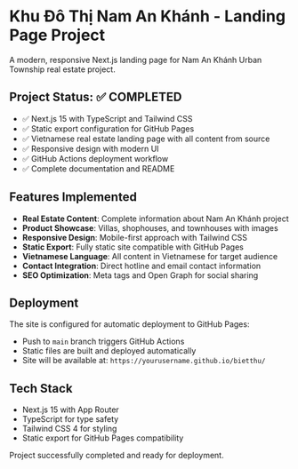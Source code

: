 # Khu Đô Thị Nam An Khánh - Landing Page Project

A modern, responsive Next.js landing page for Nam An Khánh Urban Township real estate project.

## Project Status: ✅ COMPLETED

- ✅ Next.js 15 with TypeScript and Tailwind CSS
- ✅ Static export configuration for GitHub Pages
- ✅ Vietnamese real estate landing page with all content from source
- ✅ Responsive design with modern UI
- ✅ GitHub Actions deployment workflow
- ✅ Complete documentation and README

## Features Implemented

- **Real Estate Content**: Complete information about Nam An Khánh project
- **Product Showcase**: Villas, shophouses, and townhouses with images
- **Responsive Design**: Mobile-first approach with Tailwind CSS
- **Static Export**: Fully static site compatible with GitHub Pages
- **Vietnamese Language**: All content in Vietnamese for target audience
- **Contact Integration**: Direct hotline and email contact information
- **SEO Optimization**: Meta tags and Open Graph for social sharing

## Deployment

The site is configured for automatic deployment to GitHub Pages:
- Push to `main` branch triggers GitHub Actions
- Static files are built and deployed automatically
- Site will be available at: `https://yourusername.github.io/bietthu/`

## Tech Stack

- Next.js 15 with App Router
- TypeScript for type safety
- Tailwind CSS 4 for styling
- Static export for GitHub Pages compatibility

Project successfully completed and ready for deployment.
